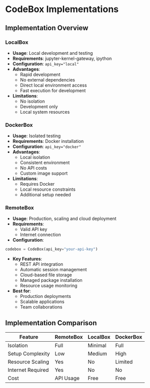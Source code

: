 # CodeBox Implementations

## Implementation Overview

### LocalBox
- **Usage**: Local development and testing
- **Requirements**: jupyter-kernel-gateway, ipython
- **Configuration**: `api_key="local"`
- **Advantages**: 
  - Rapid development
  - No external dependencies
  - Direct local environment access
  - Fast execution for development
- **Limitations**:
  - No isolation
  - Development only
  - Local system resources

### DockerBox
- **Usage**: Isolated testing
- **Requirements**: Docker installation
- **Configuration**: `api_key="docker"`
- **Advantages**:
  - Local isolation
  - Consistent environment
  - No API costs
  - Custom image support
- **Limitations**:
  - Requires Docker
  - Local resource constraints
  - Additional setup needed

### RemoteBox
- **Usage**: Production, scaling and cloud deployment
- **Requirements**: 
  - Valid API key
  - Internet connection
- **Configuration**:
```python
codebox = CodeBox(api_key="your-api-key")
```
- **Key Features**:
  - REST API integration
  - Automatic session management
  - Cloud-based file storage
  - Managed package installation
  - Resource usage monitoring
- **Best for**:
  - Production deployments
  - Scalable applications
  - Team collaborations

## Implementation Comparison

| Feature | RemoteBox | LocalBox | DockerBox |
|---------|-----------|----------|------------|
| Isolation | Full | Minimal | Full |
| Setup Complexity | Low | Medium | High |
| Resource Scaling | Yes | No | Limited |
| Internet Required | Yes | No | No |
| Cost | API Usage | Free | Free |